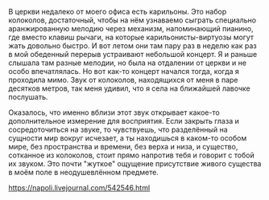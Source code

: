 В церкви недалеко от моего офиса есть карильоны. Это набор колоколов, достаточный, чтобы на нём узнаваемо сыграть специально аранжированную мелодию через механизм, напоминающий пианино, где вместо клавиш рычаги, на которые карильонисты-виртуозы могут жать довольно быстро. И вот летом они там пару раз в неделю как раз в мой обеденный перерыв устраивают небольшой концерт. Я и раньше слышала там разные мелодии, но была на отдалении от церкви и не особо впечатлялась. Но вот как-то концерт начался тогда, когда я проходила мимо. Звук от колоколов, находящихся от меня в паре десятков метров, так меня удивил, что я села на ближайшей лавочке послушать.

Оказалось, что именно вблизи этот звук открывает какое-то дополнительное измерение для восприятия. Если закрыть глаза и сосредоточиться на звуке, то чувствуешь, что разделённый на сущности мир вокруг исчезает, а ты находишься в каком-то особом мире, без пространства и времени, без верха и низа, и существо, сотканное из колоколов, стоит прямо напротив тебя и говорит с тобой их звуком. Это почти "жуткое" ощущение присутствие живого существа в моём поле в неодушевлённом предмете.

https://napoli.livejournal.com/542546.html